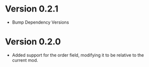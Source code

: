 # Version 0.2.1
- Bump Dependency Versions

# Version 0.2.0
- Added support for the order field, modifying it to be relative to the current mod.
